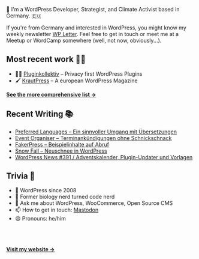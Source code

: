 👋 I'm a WordPress Developer, Strategist, and Climate Activist based in Germany. 🇪🇺

If you're from Germany and interested in WordPress, you might know my weekly newsletter [WP Letter](https://wpletter.de/). Feel free to get in touch or meet me at a Meetup or WordCamp somewhere (well, not now, obviously...).


## Most recent work 👷‍♂️

- 👨‍💻 [Pluginkollektiv](https://github.com/pluginkollektiv) – Privacy first WordPress Plugins
- 🖌️ [KrautPress](https://kraut.press) – A european WordPress Magazine

**[See the more comprehensive list &rarr;](https://simonkraft.com/what-i-do)**


## Recent Writing 📚

<!-- BLOG-POST-LIST:START -->
- [Preferred Languages – Ein sinnvoller Umgang mit Übersetzungen](https://krautpress.de/2024/preferred-languages/)
- [Event Organiser – Terminankündigungen ohne Schnickschnack](https://krautpress.de/2024/event-organiser/)
- [FakerPress – Beispielinhalte auf Abruf](https://krautpress.de/2024/fakerpress-beispielinhalte-auf-abruf/)
- [Snow Fall – Neuschnee in WordPress](https://krautpress.de/2024/snow-fall-neuschnee-in-wordpress/)
- [WordPress News #391 / Adventskalender, Plugin-Updater und Vorlagen](https://feed.kraut.press/link/14399/16907177/391)
<!-- BLOG-POST-LIST:END -->


## Trivia 🤪

- 👴 WordPress since 2008
- 🌱 Former biology nerd turned code nerd
- 💬 Ask me about WordPress, WooCommerce, Open Source CMS
- 📫 How to get in touch: [Mastodon](https://dewp.space/@simon)
- 😄 Pronouns: he/him

<br/><br/><br/>
**[Visit my website &rarr;](https://simonkraft.com/hi)**